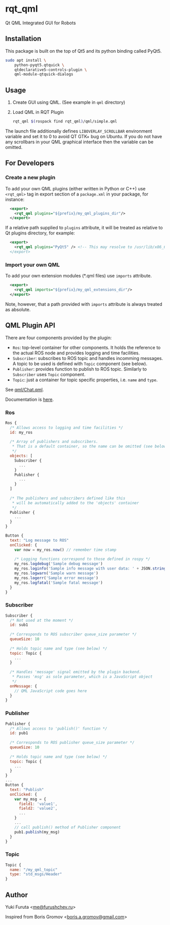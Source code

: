 rqt_qml
=======

Qt QML Integrated GUI for Robots

## Installation

This package is built on the top of Qt5 and its python binding called PyQt5.


``` bash
sudo apt install \
    python-pyqt5.qtquick \
    qtdeclarative5-controls-plugin \
    qml-module-qtquick-dialogs
```

## Usage

1. Create GUI using QML. (See example in `qml` directory)
1. Load QML in RQT Plugin

    ```bash
    rqt_qml $(rospack find rqt_qml)/qml/simple.qml
    ```

The launch file additionally defines `LIBOVERLAY_SCROLLBAR` environment variable and set it to 0 to avoid QT GTK+ bug on Ubuntu. If you do not have any scrollbars in your QML graphical interface then the variable can be omitted.

## For Developers

### Create a new plugin

To add your own QML plugins (either written in Python or C++) use `<rqt_qml>` tag in export section of a `package.xml` in your package, for instance:

```xml
  <export>
    <rqt_qml plugins="${prefix}/my_qml_plugins_dir"/>
  </export>
```

If a relative path supplied to `plugins` attribute, it will be treated as relative to Qt plugins directory, for example:

```xml
  <export>
    <rqt_qml plugins="PyQt5" /> <!-- This may resolve to /usr/lib/x86_64-linux-gnu/qt5/plugins/PyQt5 --/>
  </export>
```

### Import your own QML

To add your own extension modules (*.qml files) use `imports` attribute.

```xml
  <export>
    <rqt_qml imports="${prefix}/my_qml_extensions_dir"/>
  </export>
```

Note, however, that a path provided with `imports` attribute is always treated as absolute.

## QML Plugin API

There are four components provided by the plugin:

 * `Ros`: top-level container for other components. It holds the reference to the actual ROS node and provides logging and time facilities.
 * `Subscriber`: subscribes to ROS topic and handles incomming messages. A topic to be used is defined with `Topic` component (see below).
 * `Publisher`: provides function to publish to ROS topic. Similarly to `Subscriber` uses `Topic` component.
 * `Topic`: just a container for topic specific properties, i.e. `name` and `type`.

See [qml/Chat.qml](qml/Chat.qml).

Documentation is [here](https://doc.qt.io/qt-5.6/qmlapplications.html).

### Ros

```qml
Ros {
  /* Allows access to logging and time facilities */
  id: my_ros
  
  /* Array of publishers and subscribers.
   * That is a default container, so the name can be omitted (see below)
   */
  objects: [
    Subscriber {
      ...
    }
    Publisher {
      ...
    }
  ]
  
  /* The publishers and subscribers defined like this
   * will be automatically added to the 'objects' container
   */
  Publisher {
    ...
  }
}

Button {
  text: "Log message to ROS"
  onClicked: {
    var now = my_ros.now() // remember time stamp
    
    /* Logging functions correspond to those defined in rospy */
    my_ros.logdebug('Sample debug message')
    my_ros.loginfo('Sample info message with user data: ' + JSON.stringify(now))
    my_ros.logwarn('Sample warn message')
    my_ros.logerr('Sample error message')
    my_ros.logfatal('Sample fatal message')
  }
}
```

### Subscriber

```qml
Subscriber {
  /* Not used at the moment */
  id: sub1
  
  /* Corresponds to ROS subscriber queue_size parameter */
  queueSize: 10
  
  /* Holds topic name and type (see below) */
  topic: Topic {
    ...
  }
  
  /* Handles 'message' signal emitted by the plugin backend. 
   * Passes 'msg' as sole parameter, which is a JavaScript object
   */
  onMessage: {
    // QML JavaScript code goes here
  }
}
```

### Publisher

```qml
Publisher {
  /* Allows access to 'publish()' function */
  id: pub1
  
  /* Corresponds to ROS publisher queue_size parameter */
  queueSize: 10
  
  /* Holds topic name and type (see below) */
  topic: Topic {
    ...
  }
}
...
Button {
  text: "Publish"
  onClicked: {
    var my_msg = {
      field1: 'value1',
      field2: 'value2',
      ...
    }
    ...
    // call publish() method of Publisher component
    pub1.publish(my_msg)
  }
}
```

### Topic

```qml
Topic {
  name: "/my_qml_topic"
  type: "std_msgs/Header"
}
```

## Author

Yuki Furuta <<me@furushchev.ru>>

Inspired from Boris Gromov <<boris.a.gromov@gmail.com>>
